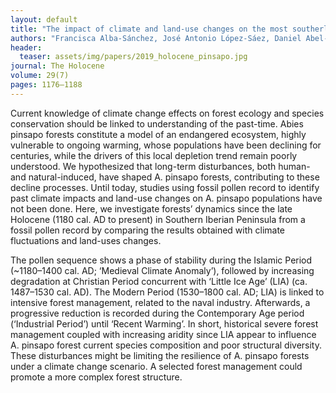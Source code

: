```yaml
---
layout: default
title: "The impact of climate and land-use changes on the most southerly fir forests (Abies pinsapo) in Europe."
authors: "Francisca Alba-Sánchez, José Antonio López-Sáez, Daniel Abel-Schaad, Silvia Sabariego Ruiz, Sebastián Pérez-Díaz, Antonio González-Hernández, and Juan Carlos Linares" 
header:
  teaser: assets/img/papers/2019_holocene_pinsapo.jpg
journal: The Holocene
volume: 29(7)
pages: 1176–1188 
---
```


Current knowledge of climate change effects on forest ecology and species conservation should be linked to understanding of the past-time. Abies pinsapo forests constitute a model of an endangered ecosystem, highly vulnerable to ongoing warming, whose populations have been declining for centuries, while the drivers of this local depletion trend remain poorly understood. We hypothesized that long-term disturbances, both human- and natural-induced, have shaped A. pinsapo forests, contributing to these decline processes. Until today, studies using fossil pollen record to identify past climate impacts and land-use changes on A. pinsapo populations have not been done. Here, we investigate forests’ dynamics since the late Holocene (1180 cal. AD to present) in Southern Iberian Peninsula from a fossil pollen record by comparing the results obtained with climate fluctuations and land-uses changes. 

The pollen sequence shows a phase of stability during the Islamic Period (~1180–1400 cal. AD; ‘Medieval Climate Anomaly’), followed by increasing degradation at Christian Period concurrent with ‘Little Ice Age’ (LIA) (ca. 1487–1530 cal. AD). The Modern Period (1530–1800 cal. AD; LIA) is linked to intensive forest management, related to the naval industry. Afterwards, a progressive reduction is recorded during the Contemporary Age period (‘Industrial Period’) until ‘Recent Warming’. In short, historical severe forest management coupled with increasing aridity since LIA appear to influence A. pinsapo forest current species composition and poor structural diversity. These disturbances might be limiting the resilience of A. pinsapo forests under a climate change scenario. A selected forest management could promote a more complex forest structure.
